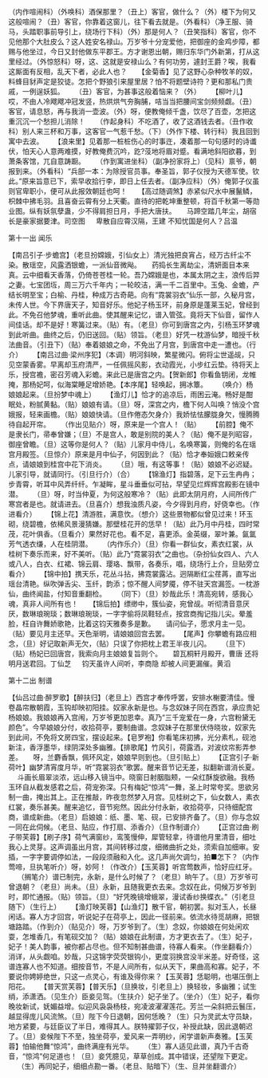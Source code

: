<!-- { "loadSidebar": true } -->
 （内作喧闹科）（外唤科）酒保那里？（丑上）客官，做什么？（外）楼下为何又这般喧闹？（丑）客官，你靠着这窗儿，往下看去就是。（外看科）（净王服、骑马，头踏职事前导引上，绕场行下科）（外）那是何人？（丑笑指科）客官，你不见他那个大肚皮么？这人姓安名禄山。万岁爷十分宠爱他，把御座的金鸡步障，都赐与他坐过，今日又封他做东平郡王。方才谢恩出朝，赐归东华门外新第，打从这里经过。（外惊怒科）呀，这、这就是安禄山么？有何功劳，遽封王爵？唉，我看这厮面有反相，乱天下者，必此人也？
　
 【金菊香】见了这野心杂种牧羊的奴，料蜂目豺声定是狡徒。怎把个野狼引来屋里居？怕不将题壁诗符？更和那私门贵戚，一例逞妖狐。
　
 （丑）客官，为甚事这般着恼来？（外）
　
 【柳叶儿】哎，不由人冷飕飕冲冠发竖，热烘烘气夯胸脯，咭当当把腰间宝剑频频觑。（丑）客官，请息怒，再与我消一壶波。（外）呀，便教俺倾千盏，饮尽了百壶，怎把这重沉沉一个愁担儿消除！
　
 （作起身科）不吃酒了，收了这酒钱去者。（丑作收科）别人来三杯和万事，这客官一气惹千愁。（下）（外作下楼、转行科）我且回到寓中去波。
　
 【浪来里】见着那一桩桩伤心的时事迕，凑着那一句句感时的诗谶伏，怕天心人意两难摸，好教俺费沉吟，趷?莈地将眉对蹙。看满地斜阳欲暮，到萧条客馆，兀自意踌蹰。
　
 （作到寓进坐科）（副净扮家将上）（见科）禀爷，朝报到来。（外看科）“兵部一本：为除授官员事。奉圣旨，郭子仪授为天德军使。钦此。”原来旨意已下，索早收拾行李，即日上任去者。（副净应科）（外）俺郭子仪虽则官卑职小，便可从此报效朝廷也呵！
　
 【高过随调煞】赤紧似尺水中展鬣鳞，枳棘中拂毛羽。且喜奋云霄有分上天衢。直待的把乾坤重整顿，将百千秋第一等勋业图。纵有妖氛孽蛊，少不得肩担日月，手把大唐扶。
　
 马蹄空踏几年尘，胡宿 长是豪家据要津。司空图
　
 卑散自应霄汉隔，王建 不知忧国是何人？吕温

第十一出 闻乐

【南吕引子·步蟾宫】（老旦扮嫦娥，引仙女上）清光独把良宵占，经万古纤尘不染。散瑶空，风露洒银蟾，一派仙音微飐。
　
 药捣长生离劫尘，清妍面目本来真。云中细看天香落，仍倚苍苍桂一轮。吾乃嫦娥是也，本属太阴之主，浪传后羿之妻。七宝团坘，周三万六千年内；一轮皎洁，满一千二百里中。玉兔、金蟾，产结长明至宝；白榆、丹桂，种成万古奇葩。向有“霓裳羽衣”仙乐一部，久秘月宫，未传人世。今下界唐天子，知音好乐。他妃子杨玉环，前身原是蓬莱玉妃，曾经到此。不免召他梦魂，重听此曲。使其醒来记忆，谱入管弦。竟将天下仙音，留作人间佳话。却不是好！寒簧过来。（贴）有。（老旦）你可到唐宫之内，引杨玉环梦魂到此听曲。曲终之后，仍旧送回。（贴）领旨。（老旦）好凭一枕游仙梦，暗授千秋法曲音。（引丑下）（贴）奉着娘娘之命，不免出了月宫，到唐宫中走一遭也。（行介）
　
 【南吕过曲·梁州序犯】（本调）明河斜映，繁星微闪。俯将尘世遥觇，只见空蒙香雾。早离却玉府清严，一任佩摇风影，衣动霞光，小步红云垫。待将天上乐，授宫襜，密召芳魂入彩蟾。来此已是唐宫之内。【贺新郎】你看鱼钥闭，龙帷掩，那杨妃呵，似海棠睡足增娇艳。【本序尾】轻唤起，拥冰簟。
　
 （唤介）杨娘娘起来。（旦扮梦中魂上）
　
 【渔灯儿】恰才的追凉后，雨困云淹。畅好是酣眠处，粉腻黄黏。（贴）娘娘有请。（旦）呀，深宫之内，檐下何人叫唤？悄没个宫娥报，轻来画檐。（贴）娘娘快请。（旦作倦态欠身介）我娇怯怯朦胧身欠，慢腾腾待自起开帘。
　
 （作出见贴介）呀，原来是一个宫人！（贴）
　
 【前腔】俺不是隶长门，帚奉曾嫌；（旦）不是宫人，敢是别院的美人？（贴）俺不是列昭容，御座曾瞻。（旦）这等你是何人？（贴）儿家月中侍儿，名唤寒簧，则俺的名在瑶宫月殿签。（旦惊介）原来是月中仙子，何因到此？（贴）恰才奉姮娥口敕亲传点，请娘娘到桂宫中花下消炎。
　
 （旦）哦，有这等事！（贴）娘娘不必迟疑。儿家引导，就请同行。（引旦行介）（合）
　
 【锦渔灯】指碧落，足下云生冉冉；步青霄，听耳中风弄纤纤。乍凝眸，星斗垂垂似可拈，早望见烂辉辉宫殿影在镜中潜。
　
 （旦）呀，时当仲夏，为何这般寒冷？（贴）此即太阴月府，人间所传广寒宫者是也。就请进去。（旦喜介）想我浊质凡姿，今夕得到月府，好侥幸也。（作进看介）
　
 【锦上花】清游胜，满意忺。（想介）这些景物都似曾见过来！环玉砌，绕碧檐，依稀风景漫猜嫌。那壁桂花开的恁早！（贴）此乃月中丹桂，四时常茂，花叶俱香。（旦看介）果然好花也。看不足，喜更添。金英缀，翠叶兼。氤氲芳气透衣缣，人在桂阴潜。
　
 （内作乐介）（旦）你看一群仙女，素衣红裳，从桂树下奏乐而来，好不美听。（贴）此乃“霓裳羽衣”之曲也。（杂扮仙女四人、六人或八人，白衣、红裙、锦云肩、璎珞、飘带，各奏乐，唱，绕场行上介，旦贴旁立看介）
　
 【锦中拍】携天乐，花丛斗拈，拂霓裳露沾。迥隔断红尘荏苒，直写出瑶台清艳。纵吹弹舌尖、玉纤，韵添；惊不醒人间梦魇，停不驻天宫漏签。一枕游仙，曲终闻盐，付知音重翻检。
　
 （同下）（旦）妙哉此乐！清高宛转，感我心魂，真非人间所有也！
　
 【锦后拍】缥缈中，簇仙姿，宛曾觇。听彻清音意厌厌，数琳琅琬琰；数琳琅琬琰，一字字偷将凤鞋轻点，按宫商掏记指儿尖。晕羞脸，枉自许舞娇歌艳，比着这钧天雅奏多是歉。
　
 请问仙子，愿求月主一见。（贴）要见月主还早。天色渐明，请娘娘回宫去罢。
　
 【尾声】你攀蟾有路应相念，（旦）好记取新声无欠，（贴）只误了你把枕上君王半夜儿闪。
　
 （旦下）（贴）杨妃已回唐宫，我索向月主娘娘复旨则个。
　
 碧瓦桐轩月殿开，曹唐 还将明月送君回。丁仙芝
　
 钧天虽许人间听，李商隐 却被人间更漏催。黄滔

第十二出 制谱

【仙吕过曲·醉罗歌】【醉扶归】（老旦上）西宫才奉传呼罢，安排水榭要清佳。慢卷晶帘散朝霞，玉钩却映初阳挂。奴家永新是也。与念奴妹子同在西宫，承应贵妃杨娘娘。我娘娘再入宫闱，万岁爷更加恩幸。真乃“三千宠爱在一身，六宫粉黛无颜色”。今早娘娘分付，收拾荷亭，要制曲谱。念奴妹子在那里伏侍晓妆，奴家先到此间，不免将文房四宝，摆设起来。【皂罗袍】你看笔床初拂，光分素札，砚池新注，香浮墨华，绿阴深处多幽雅。【排歌尾】竹风引，荷露洒，对波纹帘影弄参差。
　
呀，兰麝香飘，佩环风定，娘娘早则到也。（旦引贴上）
　
【正宫引子·新荷叶】幽梦清宵度月华，听“霓裳羽衣”歌罢。醒来音节记无差，拟翻新谱消长夏。
　
斗画长眉翠淡浓，远山移入镜当中。晓窗日射胭脂颊，一朵红酥旋欲融。我杨玉环自从截发感君之后，荷宠弥深。只有梅妃“惊鸿”一舞，圣上时常夸奖。思欲另制一曲，掩出其上。正在推敲，昨夜忽然梦入月宫。见桂树之下，仙女数人，素衣红裳，奏乐甚美。醒来追忆，音节宛然。因此分付永新，收拾荷亭，只待细配宫商，谱成新曲。（老旦）启娘娘：纸、墨、笔、砚，已安排齐备了。（旦）你与念奴一同在此伺候。（老旦、贴应，作打扇、添香介）（旦作制谱介）
　
【正宫过曲·刷子带芙蓉】【刷子序】荷气满窗纱，鸾笺慢伸，犀管轻拿，待谱他月里清音，细吐我心上灵芽。这声调虽出月宫，其间转移过度，细微曲折之处，须索自加细审。安插，一字字要调停如法，一段段须融和入化。这几声尚欠调匀，拍■怎下？（内作莺啼，旦执笔听介）呀，妙阿！（作改介）【玉芙蓉】听宫莺数声，恰好应红牙。
　
（搁笔介）谱已制完，永新，是什么时候了？（老旦）晌午了。（旦）万岁爷可曾退朝？（老旦）尚未。（旦）永新，且随我更衣去来。念奴在此，伺候万岁爷到时，即忙通报。（贴）领旨。（旦）“好凭晚镜增蛾翠，漫试香纱换蝶衣。”（引老旦随下）（生行上）
　
【渔灯映芙蓉】【山渔灯】散千官，朝初罢。拟对玉人，长昼闲话。寡人方才回宫，听说妃子在荷亭上，因此一径前来。依流水待觅胡麻，把银塘路踏。（作到介）（贴见介）呀，万岁爷到了。（生）念奴，你娘娘在何处闲欢耍，怎堆香几，有笔砚交加？（贴）娘娘在此制谱，方才更衣去了。（生）妃子，妃子！美人韵事，被你都占尽也。但不知制甚曲谱，待寡人看来。（作坐翻看介）消详，从头觑咱。妙哉，只这锦字荧荧银钩小，更度羽换宫没半米差。好奇怪，这谱连寡人也不知道。细按音节，不是人间所有，似从天下，果曲高和寡。妃子，不要说你娉婷绝世，只这一点灵心，有谁及得你来？【玉芙蓉】恁聪明，也堪压倒上阳花。
　
【普天赏芙蓉】【普天乐】（旦换妆，引老旦上）换轻妆，多幽雅；试生绡，添潇洒。（见生介）臣妾见驾。（生扶介）妃子坐了。（坐介）（生）妃子，看你晚妆新试，妩媚益增。似迎风袅袅杨枝，宛凌波濯濯莲花。芳兰一朵斜把云鬟压，越显得庞儿风流煞。（旦）陛下今日退朝，因何恁晚？（生）只为灵武太守员缺，地方紧要，与廷臣议了半日，难得其人。朕特擢郭子仪，补授此缺，因此退朝迟了。（旦）妾候陛下不至，独坐荷亭，爱风来一弄明纱，闲学谱新声奏雅。【玉芙蓉】怕输他舞“惊鸿”，曲终满座有光华。
　
（生）寡人适见此谱，真乃千古奇音，“惊鸿”何足道也！（旦）妾凭臆见，草草创成。其中错误，还望陛下更定。
　
（生）再同妃子，细细点勘一番。（老旦、贴暗下）（生、旦并坐翻谱介）
　
